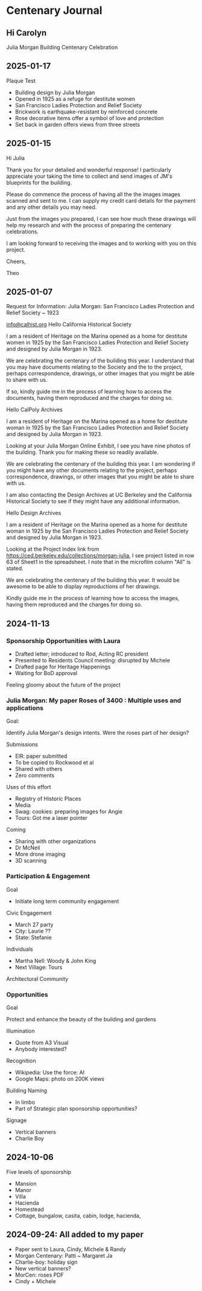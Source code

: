 # Centenary Journal


## Hi Carolyn

Julia Morgan Building Centenary Celebration

## 2025-01-17

Plaque Test

* Building design by Julia Morgan
* Opened in 1925 as a refuge for destitute women
* San Francisco Ladies Protection and Relief Society
* Brickwork is earthquake-resistant by reinforced concrete
* Rose decorative items offer a symbol of love and protection
* Set back in garden offers views from three streets


## 2025-01-15

Hi Julia

Thank you for your detailed and wonderful response! I particularly appreciate your taking the time to collect and send images of JM's blueprints for the building.

Please do commence the process of having all the the images images scanned and sent to me. I can supply my credit card details for the payment and any other details you may need.

Just from the images you prepared, I can see how much these drawings will help my research and with the process of preparing the centenary celebrations.

I am looking forward to receiving the images and to working with you on this project.

Cheers,

Theo


## 2025-01-07

Request for Information: Julia Morgan: San Francisco Ladies Protection and Relief Society ~ 1923

info@calhist.org
Hello California Historical Society

I am a resident of Heritage on the Marina opened as a home for destitute women in 1925 by the San Francisco Ladies Protection and Relief Society and designed by Julia Morgan in 1923.

We are celebrating the centenary of the building this year. I understand that you may have documents relating to the Society and the to the project, perhaps correspondence, drawings, or other images that you might be able to share with us.

If so, kindly guide me in the process of learning how to access the documents, having them reproduced and the charges for doing so.


Hello CalPoly Archives

I am a resident of Heritage on the Marina opened as a home for destitute woman in 1925 by the San Francisco Ladies Protection and Relief Society and designed by Julia Morgan in 1923.

Looking at your Julia Morgan Online Exhibit, I see you have nine photos of the building. Thank you for making these so readily available.

We are celebrating the centenary of the building this year. I am wondering if you might have any other documents relating to the project, perhaps correspondence, drawings, or other images that you might be able to share with us.

I am also contacting the Design Archives at UC Berkeley and the California Historical Society to see if they might have any additional information.


Hello Design Archives

I am a resident of Heritage on the Marina opened as a home for destitute woman in 1925 by the San Francisco Ladies Protection and Relief Society and designed by Julia Morgan in 1923.

Looking at the Project Index link from https://ced.berkeley.edu/collections/morgan-julia, I see project listed in row 63 of Sheet1 in the spreadsheet. I note that in the microfilm column "All" is stated.

We are celebrating the centenary of the building this year. It would be awesome to be able to display reproductions of her drawings.

Kindly guide me in the process of learning how to access the images, having them reproduced and the charges for doing so.


## 2024-11-13

### Sponsorship Opportunities with Laura

* Drafted letter; introduced to Rod, Acting RC president
* Presented to Residents Council meeting: disrupted by Michele
* Drafted page for Heritage Happenings
* Waiting for BoD approval

Feeling gloomy about the future of the project

### Julia Morgan: My paper Roses of 3400 : Multiple uses and applications

Goal:

Identify Julia Morgan's design intents. Were the roses part of her design?

Submissions

* EIR: paper submitted
* To be copied to Rockwood et al
* Shared with others
* Zero comments

Uses of this effort

* Registry of Historic Places
* Media
* Swag: cookies: preparing images for Angie
* Tours: Got me a laser pointer

Coming

* Sharing with other organizations
* Dr McNeil
* More drone imaging
* 3D scanning


### Participation & Engagement

Goal

* Initiate long term community engagement


Civic Engagement

* March 27 party
* City: Laurie ??
* State: Stefanie

Individuals

* Martha Nell: Woody & John King
* Next Village: Tours

Architectural Community


### Opportunities

Goal

Protect and enhance the beauty of the building and gardens

Illumination

* Quote from A3 Visual
* Anybody interested?

Recognition

* Wikipedia: Use the force: AI
* Google Maps: photo on 200K views

Building Naming

* In limbo
* Part of Strategic plan sponsorship opportunities?

Signage

* Vertical banners
* Charlie Boy


## 2024-10-06

Five levels of sponsorship

* Mansion
* Manor
* Villa
* Hacienda
* Homestead
* Cottage, bungalow, casita, cabin, lodge, hacienda,

## 2024-09-24: All added to my paper

* Paper sent to Laura, Cindy, Michele &amp; Randy
* Morgan Centenary: Patti ~ Margaret Ja
* Charlie-boy: holiday sign
* New vertical banners?
* MorCen: roses PDF
* Cindy + Michele
